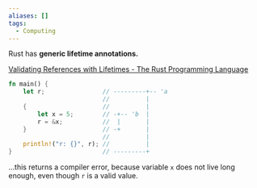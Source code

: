 ```yaml
---
aliases: []
tags:
  - Computing
---
```


Rust has **generic lifetime annotations.**

[Validating References with Lifetimes - The Rust Programming Language](https://doc.rust-lang.org/book/ch10-03-lifetime-syntax.html)

```rust
fn main() {
    let r;                // ---------+-- 'a
                          //          |
    {                     //          |
        let x = 5;        // -+-- 'b  |
        r = &x;           //  |       |
    }                     // -+       |
                          //          |
    println!("r: {}", r); //          |
}                         // ---------+
```

…this returns a compiler error, because variable `x` does not live long enough, even though `r` is a valid value.
